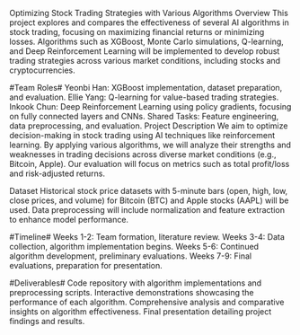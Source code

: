 Optimizing Stock Trading Strategies with Various Algorithms
Overview
This project explores and compares the effectiveness of several AI algorithms in stock trading, focusing on maximizing financial returns or minimizing losses. Algorithms such as XGBoost, Monte Carlo simulations, Q-learning, and Deep Reinforcement Learning will be implemented to develop robust trading strategies across various market conditions, including stocks and cryptocurrencies.

#Team Roles#
Yeonbi Han: XGBoost implementation, dataset preparation, and evaluation.
Ellie Yang: Q-learning for value-based trading strategies.
Inkook Chun: Deep Reinforcement Learning using policy gradients, focusing on fully connected layers and CNNs.
Shared Tasks: Feature engineering, data preprocessing, and evaluation.
Project Description
We aim to optimize decision-making in stock trading using AI techniques like reinforcement learning. By applying various algorithms, we will analyze their strengths and weaknesses in trading decisions across diverse market conditions (e.g., Bitcoin, Apple). Our evaluation will focus on metrics such as total profit/loss and risk-adjusted returns.

Dataset
Historical stock price datasets with 5-minute bars (open, high, low, close prices, and volume) for Bitcoin (BTC) and Apple stocks (AAPL) will be used. Data preprocessing will include normalization and feature extraction to enhance model performance.

#Timeline#
Weeks 1-2: Team formation, literature review.
Weeks 3-4: Data collection, algorithm implementation begins.
Weeks 5-6: Continued algorithm development, preliminary evaluations.
Weeks 7-9: Final evaluations, preparation for presentation.

#Deliverables#
Code repository with algorithm implementations and preprocessing scripts.
Interactive demonstrations showcasing the performance of each algorithm.
Comprehensive analysis and comparative insights on algorithm effectiveness.
Final presentation detailing project findings and results.
